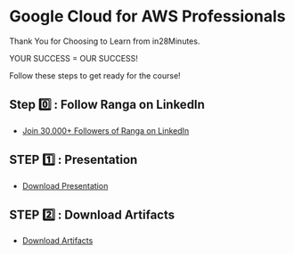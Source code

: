 # Google Cloud for AWS Professionals

Thank You for Choosing to Learn from in28Minutes.

YOUR SUCCESS = OUR SUCCESS!

Follow these steps to get ready for the course!

## Step 0️⃣ : Follow Ranga on LinkedIn

- [Join 30,000+ Followers of Ranga on LinkedIn](https://links.in28minutes.com/lin)

## STEP 1️⃣ : Presentation

- [Download Presentation](https://github.com/in28minutes/course-material/raw/main/10-gcp-for-aws-professionals/gcp-for-aws-professionals-presentation.pdf)

## STEP 2️⃣ : Download Artifacts

- [Download Artifacts](https://github.com/in28minutes/course-material/raw/main/10-gcp-for-aws-professionals/course-downloads.zip)
